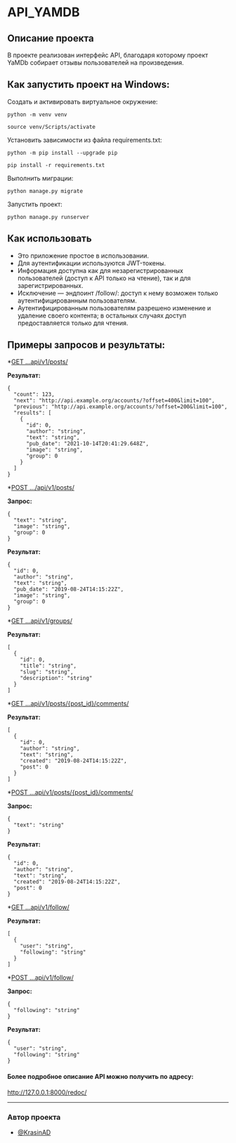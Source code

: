 # API_YAMDB

## **Описание проекта**
В проекте реализован интерфейс API, благодаря которому проект YaMDb собирает отзывы пользователей на произведения.

## Как запустить проект на Windows:

Cоздать и активировать виртуальное окружение:

```
python -m venv venv
```

```
source venv/Scripts/activate
```

Установить зависимости из файла requirements.txt:

```
python -m pip install --upgrade pip
```

```
pip install -r requirements.txt
```

Выполнить миграции:

```
python manage.py migrate
```

Запустить проект:

```
python manage.py runserver
```

## Как использовать

- Это приложение простое в использовании.
- Для аутентификации используются JWT-токены.
- Информация доступна как для незарегистрированных пользователей 
  (доступ к API только на чтение), так и для зарегистрированных.
- Исключение — эндпоинт /follow/: доступ к нему возможен только аутентифицированным пользователям.  
- Аутентифицированным пользователям разрешено изменение и удаление своего контента;
  в остальных случаях доступ предоставляется только для чтения.

## Примеры запросов и результаты:

*[GET ...api/v1/posts/](http://127.0.0.1:8000/api/v1/posts/)

**Результат:**
```
{
  "count": 123,
  "next": "http://api.example.org/accounts/?offset=400&limit=100",
  "previous": "http://api.example.org/accounts/?offset=200&limit=100",
  "results": [
    {
      "id": 0,
      "author": "string",
      "text": "string",
      "pub_date": "2021-10-14T20:41:29.648Z",
      "image": "string",
      "group": 0
    }
  ]
}
```

*[POST .../api/v1/posts/](http://127.0.0.1:8000/api/v1/posts/)

**Запрос:**
```
{
  "text": "string",
  "image": "string",
  "group": 0
}
```
**Результат:**
```
{
  "id": 0,
  "author": "string",
  "text": "string",
  "pub_date": "2019-08-24T14:15:22Z",
  "image": "string",
  "group": 0
}
```

*[GET ...api/v1/groups/](http://127.0.0.1:8000/api/v1/groups/)

**Результат:**
```
[
  {
    "id": 0,
    "title": "string",
    "slug": "string",
    "description": "string"
  }
]
```

*[GET ...api/v1/posts/{post_id}/comments/](http://127.0.0.1:8000/api/v1/posts/{post_id}/comments/)

**Результат:**
```
[
  {
    "id": 0,
    "author": "string",
    "text": "string",
    "created": "2019-08-24T14:15:22Z",
    "post": 0
  }
]
```

*[POST ...api/v1/posts/{post_id}/comments/](http://127.0.0.1:8000/api/v1/posts/{post_id}/comments/)

**Запрос:**
```
{
  "text": "string"
}
```
**Результат:**
```
{
  "id": 0,
  "author": "string",
  "text": "string",
  "created": "2019-08-24T14:15:22Z",
  "post": 0
}
```

*[GET ...api/v1/follow/](http://127.0.0.1:8000/api/v1/follow/)

**Результат:**
```
[
  {
    "user": "string",
    "following": "string"
  }
]
```

*[POST ...api/v1/follow/](http://127.0.0.1:8000/api/v1/follow/)

**Запрос:**
```
{
  "following": "string"
}
```
**Результат:**
```
{
  "user": "string",
  "following": "string"
}
```

#### Более подробное описание API можно получить по адресу:
http://127.0.0.1:8000/redoc/
***

### Автор проекта

- [@KrasinAD](https://github.com/KrasinAD)